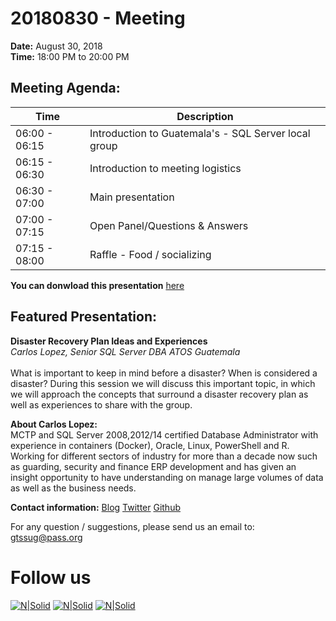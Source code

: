 # 20180830 - Meeting

**Date:** August 30, 2018\
**Time:** 18:00 PM to 20:00 PM 

## Meeting Agenda:
Time | Description
--- | ---
06:00 - 06:15 | Introduction to Guatemala's - SQL Server local group 
06:15 - 06:30 | Introduction to meeting logistics 
06:30 - 07:00 | Main presentation 
07:00 - 07:15 | Open Panel/Questions & Answers 
07:15 - 08:00 | Raffle - Food / socializing 

**You can donwload this presentation** [here]

## Featured Presentation:
**Disaster Recovery Plan Ideas and Experiences**\
_Carlos Lopez, Senior SQL Server DBA ATOS Guatemala_\
\
What is important to keep in mind before a disaster? When is considered a disaster? During this session we will discuss this important topic, in which we will approach the concepts that surround a disaster recovery plan as well as experiences to share with the group.

**About Carlos Lopez:**\
MCTP and SQL Server 2008,2012/14 certified Database Administrator with experience in containers (Docker), Oracle, Linux, PowerShell and R. Working for different sectors of industry for more than a decade now such as guarding, security and finance ERP development and has given an insight opportunity to have understanding on manage large volumes of data as well as the business needs.

**Contact information:**
[Blog]
[Twitter]
[Github]

For any question / suggestions, please send us an email to:
gtssug@pass.org

# Follow us
[![N|Solid](http://dbamastery.com/wp-content/uploads/2018/08/if_browser_1055104.png)](http://gtssug.pass.org/) [![N|Solid](http://dbamastery.com/wp-content/uploads/2018/08/if_twitter_circle_color_107170.png)](https://twitter.com/gtssug) [![N|Solid](http://dbamastery.com/wp-content/uploads/2018/08/if_github_circle_black_107161.png)](https://github.com/GTSSUG)

[Blog]: <https://dbstuffmatters.blogspot.com/>
[Twitter]: <https://twitter.com/CarlosLopezSQL>
[Github]: <https://github.com/Muppity>
[here]: <https://git.io/fABKa>
